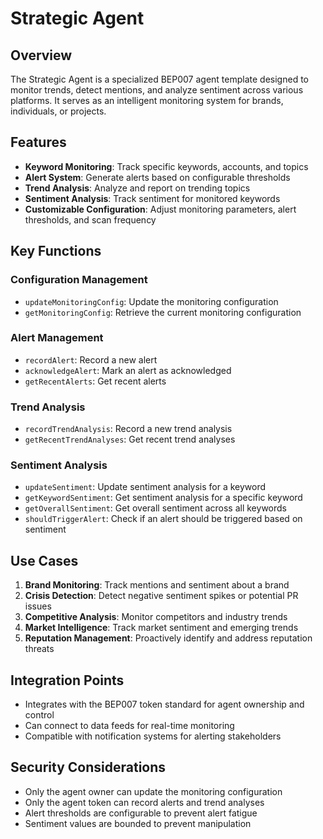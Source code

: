 # Strategic Agent

## Overview
The Strategic Agent is a specialized BEP007 agent template designed to monitor trends, detect mentions, and analyze sentiment across various platforms. It serves as an intelligent monitoring system for brands, individuals, or projects.

## Features
- **Keyword Monitoring**: Track specific keywords, accounts, and topics
- **Alert System**: Generate alerts based on configurable thresholds
- **Trend Analysis**: Analyze and report on trending topics
- **Sentiment Analysis**: Track sentiment for monitored keywords
- **Customizable Configuration**: Adjust monitoring parameters, alert thresholds, and scan frequency

## Key Functions

### Configuration Management
- `updateMonitoringConfig`: Update the monitoring configuration
- `getMonitoringConfig`: Retrieve the current monitoring configuration

### Alert Management
- `recordAlert`: Record a new alert
- `acknowledgeAlert`: Mark an alert as acknowledged
- `getRecentAlerts`: Get recent alerts

### Trend Analysis
- `recordTrendAnalysis`: Record a new trend analysis
- `getRecentTrendAnalyses`: Get recent trend analyses

### Sentiment Analysis
- `updateSentiment`: Update sentiment analysis for a keyword
- `getKeywordSentiment`: Get sentiment analysis for a specific keyword
- `getOverallSentiment`: Get overall sentiment across all keywords
- `shouldTriggerAlert`: Check if an alert should be triggered based on sentiment

## Use Cases
1. **Brand Monitoring**: Track mentions and sentiment about a brand
2. **Crisis Detection**: Detect negative sentiment spikes or potential PR issues
3. **Competitive Analysis**: Monitor competitors and industry trends
4. **Market Intelligence**: Track market sentiment and emerging trends
5. **Reputation Management**: Proactively identify and address reputation threats

## Integration Points
- Integrates with the BEP007 token standard for agent ownership and control
- Can connect to data feeds for real-time monitoring
- Compatible with notification systems for alerting stakeholders

## Security Considerations
- Only the agent owner can update the monitoring configuration
- Only the agent token can record alerts and trend analyses
- Alert thresholds are configurable to prevent alert fatigue
- Sentiment values are bounded to prevent manipulation
